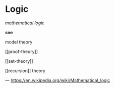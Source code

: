 # Logic

_mathematical logic_

**see**

model theory

[[proof-theory]]

[[set-theory]]

[[recursion]] theory

&mdash; <https://en.wikipedia.org/wiki/Mathematical_logic>
